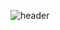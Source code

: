 ![header](https://capsule-render.vercel.app/api?type=transparent&color=black&height=100&section=header&text=AI:ON)
